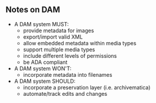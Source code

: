 ## Notes on DAM

* A DAM system MUST: 
  * provide metadata for images
  * export/import valid XML
  * allow embedded metadata within media types
  * support multiple media types
  * include different levels of permissions
  * be ADA compliant
* A DAM system WON'T: 
  * incorporate metadata into filenames
* A DAM system SHOULD:
  * incorporate a preservation layer (i.e. archivematica) 
  * automate/track edits and changes

